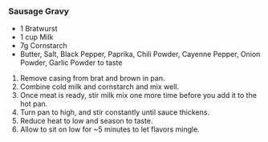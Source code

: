 ### Sausage Gravy
* 1 Bratwurst
* 1 cup Milk
* 7g Cornstarch
* Butter, Salt, Black Pepper, Paprika, Chili Powder, Cayenne Pepper, Onion Powder, Garlic Powder to taste
1. Remove casing from brat and brown in pan.
1. Combine cold milk and cornstarch and mix well.
1. Once meat is ready, stir milk mix one more time before you add it to the hot pan.
1. Turn pan to high, and stir constantly until sauce thickens.
1. Reduce heat to low and season to taste.
1. Allow to sit on low for ~5 minutes to let flavors mingle.
